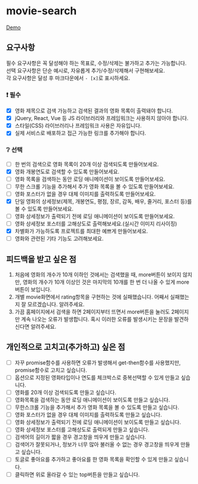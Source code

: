 # movie-search

<a href="https://gorgeous-bombolone-aef9c3.netlify.app/">Demo</a>

## 요구사항

필수 요구사항은 꼭 달성해야 하는 목표로, 수정/삭제는 불가하고 추가는 가능합니다.    
선택 요구사항은 단순 예시로, 자유롭게 추가/수정/삭제해서 구현해보세요.  
각 요구사항은 달성 후 마크다운에서 `- [x]`로 표시하세요.  

### :exclamation: 필수

- [x] 영화 제목으로 검색 가능하고 검색된 결과의 영화 목록이 출력돼야 합니다.
- [x] jQuery, React, Vue 등 JS 라이브러리와 프레임워크는 사용하지 않아야 합니다.
- [x] 스타일(CSS) 라이브러리나 프레임워크 사용은 자유입니다.
- [x] 실제 서비스로 배포하고 접근 가능한 링크를 추가해야 합니다.

### :grey_question: 선택

- [ ] 한 번의 검색으로 영화 목록이 20개 이상 검색되도록 만들어보세요.
- [x] 영화 개봉연도로 검색할 수 있도록 만들어보세요.
- [ ] 영화 목록을 검색하는 동안 로딩 애니메이션이 보이도록 만들어보세요.
- [ ] 무한 스크롤 기능을 추가해서 추가 영화 목록을 볼 수 있도록 만들어보세요.
- [ ] 영화 포스터가 없을 경우 대체 이미지를 출력하도록 만들어보세요.
- [x] 단일 영화의 상세정보(제목, 개봉연도, 평점, 장르, 감독, 배우, 줄거리, 포스터 등)를 볼 수 있도록 만들어보세요.
- [ ] 영화 상세정보가 출력되기 전에 로딩 애니메이션이 보이도록 만들어보세요.
- [ ] 영화 상세정보 포스터를 고해상도로 출력해보세요.(실시간 이미지 리사이징)
- [x] 차별화가 가능하도록 프로젝트를 최대한 예쁘게 만들어보세요.
- [ ] 영화와 관련된 기타 기능도 고려해보세요.

## 피드백을 받고 싶은 점
1. 처음에 영화의 개수가 10개 이하인 것에서는 검색했을 때, more버튼이 보이지 않지만, 영화의 개수가 10개 이상인 것은 마지막의 10개를 한 번 더 나올 수 있게 more버튼이 보입니다.
2. 개별 movie화면에서 rating항목을 구현하는 것에 실패했습니다. 어째서 실패했는지 잘 모르겠습니다. 알려주세요.
3. 가끔 홈페이지에서 검색을 하면 2페이지부터 뜨면서 more버튼을 눌러도 2페이지만 계속 나오는 오류가 발생합니다. 혹시 이러한 오류를 발생시키는 문장을 발견하신다면 알려주세요.

## 개인적으로 고치고(추가하고) 싶은 점
- [ ] 자꾸 promise함수를 사용하면 오류가 발생해서 get-then함수를 사용했지만, promise함수로 고치고 싶습니다.
- [ ] 옵션으로 지정된 영화타입이나 연도를 체크박스로 중복선택할 수 있게 만들고 싶습니다.
- [ ] 영화를 20개 이상 검색되도록 만들고 싶습니다.
- [ ] 영화목록을 검색하는 동안 로딩 애니메이션이 보이도록 만들고 싶습니다.
- [ ] 무한스크롤 기능을 추가해서 추가 영화 목록을 볼 수 있도록 만들고 싶습니다.
- [ ] 영화 포스터가 없을 경우 대체 이미지를 출력하도록 만들고 싶습니다.
- [ ] 영화 상세정보가 출력되기 전에 로딩 애니메이션이 보이도록 만들고 싶습니다.
- [ ] 영화 상세정보 포스터를 고해상도로 출력되게 만들고 싶습니다.
- [ ] 검색어의 길이가 짧을 경우 경고창을 띄우게 만들고 싶습니다.
- [ ] 검색어가 잘못되거나, 정보가 너무 많아 불러올 수 없는 경우 경고창을 띄우게 만들고 싶습니다.
- [ ] 토글로 좋아요를 추가하고 좋아요를 한 영화 목록을 확인할 수 있게 만들고 싶습니다.
- [ ] 클릭하면 위로 올라갈 수 있는 top버튼을 만들고 싶습니다.
